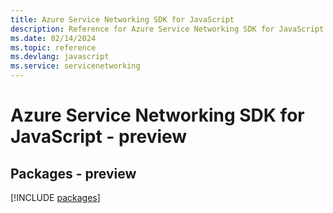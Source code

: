 ```yaml
---
title: Azure Service Networking SDK for JavaScript
description: Reference for Azure Service Networking SDK for JavaScript
ms.date: 02/14/2024
ms.topic: reference
ms.devlang: javascript
ms.service: servicenetworking
---
```

# Azure Service Networking SDK for JavaScript - preview
## Packages - preview
[!INCLUDE [packages](service-networking-index.md)]